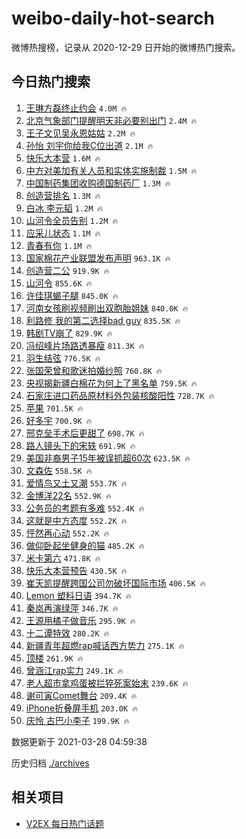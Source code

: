 # weibo-daily-hot-search

微博热搜榜，记录从 2020-12-29 日开始的微博热门搜索。

## 今日热门搜索

<!-- BEGIN -->

1. [王琳方磊终止约会](https://s.weibo.com/weibo?q=%E7%8E%8B%E7%90%B3%E6%96%B9%E7%A3%8A%E7%BB%88%E6%AD%A2%E7%BA%A6%E4%BC%9A&Refer=top) `4.0M 🔥`
1. [北京气象部门提醒明天非必要别出门](https://s.weibo.com/weibo?q=%23%E5%8C%97%E4%BA%AC%E6%B0%94%E8%B1%A1%E9%83%A8%E9%97%A8%E6%8F%90%E9%86%92%E6%98%8E%E5%A4%A9%E9%9D%9E%E5%BF%85%E8%A6%81%E5%88%AB%E5%87%BA%E9%97%A8%23&Refer=top) `2.4M 🔥`
1. [王子文见吴永恩姑姑](https://s.weibo.com/weibo?q=%23%E7%8E%8B%E5%AD%90%E6%96%87%E8%A7%81%E5%90%B4%E6%B0%B8%E6%81%A9%E5%A7%91%E5%A7%91%23&Refer=top) `2.2M 🔥`
1. [孙怡 刘宇你给我C位出道](https://s.weibo.com/weibo?q=%E5%AD%99%E6%80%A1%20%E5%88%98%E5%AE%87%E4%BD%A0%E7%BB%99%E6%88%91C%E4%BD%8D%E5%87%BA%E9%81%93&Refer=top) `2.1M 🔥`
1. [快乐大本营](https://s.weibo.com/weibo?q=%E5%BF%AB%E4%B9%90%E5%A4%A7%E6%9C%AC%E8%90%A5&Refer=top) `1.6M 🔥`
1. [中方对美加有关人员和实体实施制裁](https://s.weibo.com/weibo?q=%23%E4%B8%AD%E6%96%B9%E5%AF%B9%E7%BE%8E%E5%8A%A0%E6%9C%89%E5%85%B3%E4%BA%BA%E5%91%98%E5%92%8C%E5%AE%9E%E4%BD%93%E5%AE%9E%E6%96%BD%E5%88%B6%E8%A3%81%23&Refer=top) `1.5M 🔥`
1. [中国制药集团收购德国制药厂](https://s.weibo.com/weibo?q=%E4%B8%AD%E5%9B%BD%E5%88%B6%E8%8D%AF%E9%9B%86%E5%9B%A2%E6%94%B6%E8%B4%AD%E5%BE%B7%E5%9B%BD%E5%88%B6%E8%8D%AF%E5%8E%82&Refer=top) `1.3M 🔥`
1. [创造营排名](https://s.weibo.com/weibo?q=%23%E5%88%9B%E9%80%A0%E8%90%A5%E6%8E%92%E5%90%8D%23&Refer=top) `1.3M 🔥`
1. [白冰 李元韬](https://s.weibo.com/weibo?q=%E7%99%BD%E5%86%B0%20%E6%9D%8E%E5%85%83%E9%9F%AC&Refer=top) `1.2M 🔥`
1. [山河令全员告别](https://s.weibo.com/weibo?q=%23%E5%B1%B1%E6%B2%B3%E4%BB%A4%E5%85%A8%E5%91%98%E5%91%8A%E5%88%AB%23&Refer=top) `1.2M 🔥`
1. [应采儿状态](https://s.weibo.com/weibo?q=%23%E5%BA%94%E9%87%87%E5%84%BF%E7%8A%B6%E6%80%81%23&Refer=top) `1.1M 🔥`
1. [青春有你](https://s.weibo.com/weibo?q=%E9%9D%92%E6%98%A5%E6%9C%89%E4%BD%A0&Refer=top) `1.1M 🔥`
1. [国家棉花产业联盟发布声明](https://s.weibo.com/weibo?q=%23%E5%9B%BD%E5%AE%B6%E6%A3%89%E8%8A%B1%E4%BA%A7%E4%B8%9A%E8%81%94%E7%9B%9F%E5%8F%91%E5%B8%83%E5%A3%B0%E6%98%8E%23&Refer=top) `963.1K 🔥`
1. [创造营二公](https://s.weibo.com/weibo?q=%23%E5%88%9B%E9%80%A0%E8%90%A5%E4%BA%8C%E5%85%AC%23&Refer=top) `919.9K 🔥`
1. [山河令](https://s.weibo.com/weibo?q=%E5%B1%B1%E6%B2%B3%E4%BB%A4&Refer=top) `855.6K 🔥`
1. [许佳琪蝎子腿](https://s.weibo.com/weibo?q=%23%E8%AE%B8%E4%BD%B3%E7%90%AA%E8%9D%8E%E5%AD%90%E8%85%BF%23&Refer=top) `845.0K 🔥`
1. [河南女孩刷视频刷出双胞胎姐妹](https://s.weibo.com/weibo?q=%E6%B2%B3%E5%8D%97%E5%A5%B3%E5%AD%A9%E5%88%B7%E8%A7%86%E9%A2%91%E5%88%B7%E5%87%BA%E5%8F%8C%E8%83%9E%E8%83%8E%E5%A7%90%E5%A6%B9&Refer=top) `840.0K 🔥`
1. [利路修 我的第二选择bad guy](https://s.weibo.com/weibo?q=%E5%88%A9%E8%B7%AF%E4%BF%AE%20%E6%88%91%E7%9A%84%E7%AC%AC%E4%BA%8C%E9%80%89%E6%8B%A9bad%20guy&Refer=top) `835.5K 🔥`
1. [韩剧TV崩了](https://s.weibo.com/weibo?q=%E9%9F%A9%E5%89%A7TV%E5%B4%A9%E4%BA%86&Refer=top) `829.9K 🔥`
1. [冯绍峰片场路透暴瘦](https://s.weibo.com/weibo?q=%23%E5%86%AF%E7%BB%8D%E5%B3%B0%E7%89%87%E5%9C%BA%E8%B7%AF%E9%80%8F%E6%9A%B4%E7%98%A6%23&Refer=top) `811.3K 🔥`
1. [羽生结弦](https://s.weibo.com/weibo?q=%E7%BE%BD%E7%94%9F%E7%BB%93%E5%BC%A6&Refer=top) `776.5K 🔥`
1. [张国荣曾和歌迷拍婚纱照](https://s.weibo.com/weibo?q=%23%E5%BC%A0%E5%9B%BD%E8%8D%A3%E6%9B%BE%E5%92%8C%E6%AD%8C%E8%BF%B7%E6%8B%8D%E5%A9%9A%E7%BA%B1%E7%85%A7%23&Refer=top) `760.8K 🔥`
1. [央视揭新疆白棉花为何上了黑名单](https://s.weibo.com/weibo?q=%23%E5%A4%AE%E8%A7%86%E6%8F%AD%E6%96%B0%E7%96%86%E7%99%BD%E6%A3%89%E8%8A%B1%E4%B8%BA%E4%BD%95%E4%B8%8A%E4%BA%86%E9%BB%91%E5%90%8D%E5%8D%95%23&Refer=top) `759.5K 🔥`
1. [石家庄进口药品原材料外包装核酸阳性](https://s.weibo.com/weibo?q=%E7%9F%B3%E5%AE%B6%E5%BA%84%E8%BF%9B%E5%8F%A3%E8%8D%AF%E5%93%81%E5%8E%9F%E6%9D%90%E6%96%99%E5%A4%96%E5%8C%85%E8%A3%85%E6%A0%B8%E9%85%B8%E9%98%B3%E6%80%A7&Refer=top) `728.7K 🔥`
1. [苹果](https://s.weibo.com/weibo?q=%E8%8B%B9%E6%9E%9C&Refer=top) `701.5K 🔥`
1. [好多宇](https://s.weibo.com/weibo?q=%E5%A5%BD%E5%A4%9A%E5%AE%87&Refer=top) `700.9K 🔥`
1. [邢克垒手术后更甜了](https://s.weibo.com/weibo?q=%23%E9%82%A2%E5%85%8B%E5%9E%92%E6%89%8B%E6%9C%AF%E5%90%8E%E6%9B%B4%E7%94%9C%E4%BA%86%23&Refer=top) `698.7K 🔥`
1. [路人镜头下的宋轶](https://s.weibo.com/weibo?q=%23%E8%B7%AF%E4%BA%BA%E9%95%9C%E5%A4%B4%E4%B8%8B%E7%9A%84%E5%AE%8B%E8%BD%B6%23&Refer=top) `691.9K 🔥`
1. [美国非裔男子15年被误抓超60次](https://s.weibo.com/weibo?q=%23%E7%BE%8E%E5%9B%BD%E9%9D%9E%E8%A3%94%E7%94%B7%E5%AD%9015%E5%B9%B4%E8%A2%AB%E8%AF%AF%E6%8A%93%E8%B6%8560%E6%AC%A1%23&Refer=top) `623.5K 🔥`
1. [文森佐](https://s.weibo.com/weibo?q=%E6%96%87%E6%A3%AE%E4%BD%90&Refer=top) `558.5K 🔥`
1. [爱情鸟又土又潮](https://s.weibo.com/weibo?q=%23%E7%88%B1%E6%83%85%E9%B8%9F%E5%8F%88%E5%9C%9F%E5%8F%88%E6%BD%AE%23&Refer=top) `553.7K 🔥`
1. [金博洋22名](https://s.weibo.com/weibo?q=%E9%87%91%E5%8D%9A%E6%B4%8B22%E5%90%8D&Refer=top) `552.9K 🔥`
1. [公务员的考题有多难](https://s.weibo.com/weibo?q=%23%E5%85%AC%E5%8A%A1%E5%91%98%E7%9A%84%E8%80%83%E9%A2%98%E6%9C%89%E5%A4%9A%E9%9A%BE%23&Refer=top) `552.4K 🔥`
1. [这就是中方态度](https://s.weibo.com/weibo?q=%23%E8%BF%99%E5%B0%B1%E6%98%AF%E4%B8%AD%E6%96%B9%E6%80%81%E5%BA%A6%23&Refer=top) `552.2K 🔥`
1. [怦然再心动](https://s.weibo.com/weibo?q=%E6%80%A6%E7%84%B6%E5%86%8D%E5%BF%83%E5%8A%A8&Refer=top) `552.2K 🔥`
1. [做仰卧起坐健身的猫](https://s.weibo.com/weibo?q=%E5%81%9A%E4%BB%B0%E5%8D%A7%E8%B5%B7%E5%9D%90%E5%81%A5%E8%BA%AB%E7%9A%84%E7%8C%AB&Refer=top) `485.2K 🔥`
1. [米卡第六](https://s.weibo.com/weibo?q=%E7%B1%B3%E5%8D%A1%E7%AC%AC%E5%85%AD&Refer=top) `471.8K 🔥`
1. [快乐大本营预告](https://s.weibo.com/weibo?q=%E5%BF%AB%E4%B9%90%E5%A4%A7%E6%9C%AC%E8%90%A5%E9%A2%84%E5%91%8A&Refer=top) `430.5K 🔥`
1. [崔天凯提醒跨国公司勿破坏国际市场](https://s.weibo.com/weibo?q=%23%E5%B4%94%E5%A4%A9%E5%87%AF%E6%8F%90%E9%86%92%E8%B7%A8%E5%9B%BD%E5%85%AC%E5%8F%B8%E5%8B%BF%E7%A0%B4%E5%9D%8F%E5%9B%BD%E9%99%85%E5%B8%82%E5%9C%BA%23&Refer=top) `406.5K 🔥`
1. [Lemon 塑料日语](https://s.weibo.com/weibo?q=Lemon%20%E5%A1%91%E6%96%99%E6%97%A5%E8%AF%AD&Refer=top) `394.7K 🔥`
1. [秦岚再演绿萍](https://s.weibo.com/weibo?q=%23%E7%A7%A6%E5%B2%9A%E5%86%8D%E6%BC%94%E7%BB%BF%E8%90%8D%23&Refer=top) `346.7K 🔥`
1. [王源用橘子做音乐](https://s.weibo.com/weibo?q=%23%E7%8E%8B%E6%BA%90%E7%94%A8%E6%A9%98%E5%AD%90%E5%81%9A%E9%9F%B3%E4%B9%90%23&Refer=top) `295.9K 🔥`
1. [十二谭特效](https://s.weibo.com/weibo?q=%E5%8D%81%E4%BA%8C%E8%B0%AD%E7%89%B9%E6%95%88&Refer=top) `280.2K 🔥`
1. [新疆青年超燃rap喊话西方势力](https://s.weibo.com/weibo?q=%23%E6%96%B0%E7%96%86%E9%9D%92%E5%B9%B4%E8%B6%85%E7%87%83rap%E5%96%8A%E8%AF%9D%E8%A5%BF%E6%96%B9%E5%8A%BF%E5%8A%9B%23&Refer=top) `275.1K 🔥`
1. [顶楼](https://s.weibo.com/weibo?q=%E9%A1%B6%E6%A5%BC&Refer=top) `261.9K 🔥`
1. [曾涵江rap实力](https://s.weibo.com/weibo?q=%E6%9B%BE%E6%B6%B5%E6%B1%9Frap%E5%AE%9E%E5%8A%9B&Refer=top) `249.1K 🔥`
1. [老人超市拿鸡蛋被拦猝死案始末](https://s.weibo.com/weibo?q=%23%E8%80%81%E4%BA%BA%E8%B6%85%E5%B8%82%E6%8B%BF%E9%B8%A1%E8%9B%8B%E8%A2%AB%E6%8B%A6%E7%8C%9D%E6%AD%BB%E6%A1%88%E5%A7%8B%E6%9C%AB%23&Refer=top) `239.6K 🔥`
1. [谢可寅Comet舞台](https://s.weibo.com/weibo?q=%E8%B0%A2%E5%8F%AF%E5%AF%85Comet%E8%88%9E%E5%8F%B0&Refer=top) `209.4K 🔥`
1. [iPhone折叠屏手机](https://s.weibo.com/weibo?q=%23iPhone%E6%8A%98%E5%8F%A0%E5%B1%8F%E6%89%8B%E6%9C%BA%23&Refer=top) `203.0K 🔥`
1. [庆怜 古巴小李子](https://s.weibo.com/weibo?q=%E5%BA%86%E6%80%9C%20%E5%8F%A4%E5%B7%B4%E5%B0%8F%E6%9D%8E%E5%AD%90&Refer=top) `199.9K 🔥`

数据更新于 2021-03-28 04:59:38

<!-- END -->

历史归档 [./archives](./archives)

## 相关项目

- [V2EX 每日热门话题](https://github.com/boojack/v2ex-daily-hot-topic)
